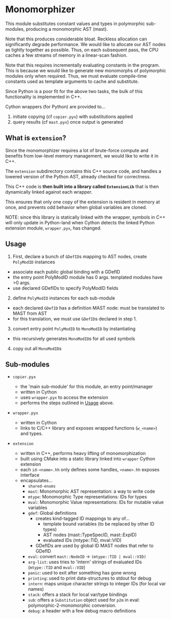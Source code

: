 # Monomorphizer

This module substitutes constant values and types in polymorphic sub-modules,
producing a monomorphic AST (mast).

Note that this produces considerable bloat. 
Reckless allocation can significantly degrade performance.
We would like to allocate our AST nodes as tightly together as possible.
Thus, on each subsequent pass, the CPU caches a few streams of memory in a 
linear-scan fashion.

Note that this requires incrementally evaluating constants in the program.
This is because we would like to generate new monomorphs of polymorphic modules
only when required. 
Thus, we must evaluate compile-time constants used as template arguments to
cache and substitute.

Since Python is a poor fit for the above two tasks, the bulk of this 
functionality is implemented in C++.

Cython wrappers (for Python) are provided to...
1. initiate copying (cf `copier.pyx`) with substitutions applied
2. query results (cf `mast.pyx`) once output is generated

## What is `extension`?

Since the monomorphizer requires a lot of brute-force compute and benefits from
low-level memory management, we would like to write it in C++.

The `extension` subdirectory contains this C++ source code, and handles
a lowered version of the Python AST, already checked for correctness.

This C++ code is **then built into a library called `ExtensionLib`** that is
then dynamically linked against each wrapper.

This ensures that only one copy of the extension is resident in memory at once,
and prevents odd behavior when global variables are cloned.

NOTE: since this library is statically linked with the wrapper, symbols in C++
will only update in Python-land when Cython detects the linked Python extension module,
`wrapper.pyx`, has changed.

## Usage

1. First, declare a bunch of `GDefID`s mapping to AST nodes,
   create `PolyModID` instances
  - associate each public global binding with a GDefID
  - the entry point PolyModID module has 0 args. templated modules have >0 args.
  - use declared GDefIDs to specify PolyModID fields

2. define `PolyModID` instances for each sub-module
  - each declared `GDefID` has a definition MAST node: must be translated to 
    MAST from AST
  - for this translation, we must use `GDefID`s declared in step 1.

3. convert entry point `PolyModID` to `MonoModID` by instantiating
  - this recursively generates `MonoModID`s for all used symbols

4. copy out all `MonoModID`s

## Sub-modules

- `copier.pyx`
  - the 'main sub-module' for this module, an entry point/manager
  - written in Cython
  - uses `wrapper.pyx` to access the extension
  - performs the steps outlined in [Usage](##usage) above.

- `wrapper.pyx`
  - written in Cython
  - links to C/C++ library and exposes wrapped functions (`w_<name>`) and types.

- `extension`
  - written in C++, performs heavy lifting of monomorphization
  - built using CMake into a static library linked into `wrapper` Cython extension
  - each `id-<name>.hh` only defines some handles, `<name>.hh` exposes interface
  - encapsulates...
    - `shared-enums`
    - `mast`: Monomorphic AST representation: a way to write code
    - `mtype`: Monomorphic Type representations: IDs for types
    - `mval`: Monomorphic Value representations: IDs for mutable value variables
    - `gdef`: Global definitions 
        - creates kind-tagged ID mappings to any of...
          - template bound variables (to be replaced by other ID types)
          - AST nodes (mast::TypeSpecID, mast::ExpID)
          - evaluated IDs (mtype::TID, mval::VID)
        - GDefIDs are used by global ID MAST nodes that refer to GDefID
    - `eval`: convert `mast::NodeID` -> `(mtype::TID | mval::VID)`
    - `arg-list`: uses tries to 'intern' strings of evaluated IDs
        (`mtype::TID` and `mval::VID`)
    - `panic`: used to exit after something has gone wrong
    - `printing`: used to print data-structures to stdout for debug
    - `intern`: maps unique character strings to integer IDs (for local var 
      names)
    - `stack`: offers a stack for local var/type bindings
    - `sub`: offers a `Substitution` object used for `p2m` in eval:
      polymorphic-2-monomorphic conversion.
    - `debug`: a header with a few debug macro definitions
